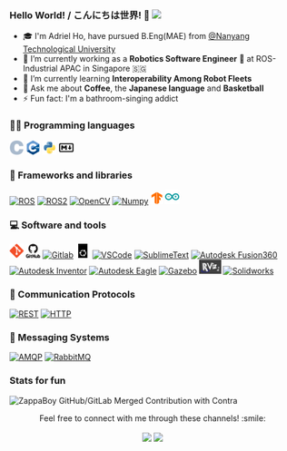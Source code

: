 ### Hello World! / こんにちは世界! 👋  ![](https://komarev.com/ghpvc/?username=adrielho10&color=blue)
- :mortar_board: I'm Adriel Ho, have pursued B.Eng(MAE) from <a href="https://www.ntu.edu.sg//">@Nanyang Technological University  </a>
- 🔭 I’m currently working as a **Robotics Software Engineer** :robot: at ROS-Industrial APAC in Singapore :singapore:
- 🌱 I’m currently learning **Interoperability Among Robot Fleets**
- 💬 Ask me about **Coffee**, the **Japanese language** and **Basketball**
- ⚡ Fun fact: I'm a bathroom-singing addict

### 👨‍💻 Programming languages<br />
[<img alt="C" width="5%" src="https://raw.githubusercontent.com/devicons/devicon/master/icons/c/c-original.svg" />](https://www.google.com/search?&q=C)
[<img alt="C++" width="5%" src="https://raw.githubusercontent.com/devicons/devicon/master/icons/cplusplus/cplusplus-original.svg" />](https://www.google.com/search?&q=C++)
[<img alt="Python" width="5%" src="https://raw.githubusercontent.com/devicons/devicon/master/icons/python/python-original.svg" />](https://www.google.com/search?&q=Python)
[<img alt="Python" width="5%" src="https://github.com/devicons/devicon/blob/master/icons/markdown/markdown-original.svg" />](https://www.markdownguide.org/)
 
### 🧰 Frameworks and libraries <br />
[<img alt="ROS" width="7.5%" src="https://www.embarcados.com.br/wp-content/uploads/2019/06/ros.png" />](https://www.google.com/search?&q=ROS)
[<img alt="ROS2" width="7%" src="https://encrypted-tbn0.gstatic.com/images?q=tbn:ANd9GcSK1SKb1iD7ND7XrZhHhs4wOttamRSa2CMn-dQuRKtHRkyqUJj0FYg92MRJ-Bgk8zrrQiM&usqp=CAU" />](https://www.google.com/search?&q=ROS)
[<img alt="OpenCV" width="3%" src="https://upload.wikimedia.org/wikipedia/commons/thumb/3/32/OpenCV_Logo_with_text_svg_version.svg/1024px-OpenCV_Logo_with_text_svg_version.svg.png" />](https://opencv.org/)
[<img alt="Numpy" width="4.2%" src="https://user-images.githubusercontent.com/67586773/105040771-43887300-5a88-11eb-9f01-bee100b9ef22.png" />](https://opencv.org/)
[<img alt="Tensorflow" width="4.2%" src="https://github.com/devicons/devicon/blob/master/icons/tensorflow/tensorflow-original.svg" />](https://www.tensorflow.org/)
[<img alt="Arduino" width="5%" src="https://github.com/devicons/devicon/blob/master/icons/arduino/arduino-original.svg" />](https://www.arduino.cc/)

### 💻 Software and tools
[<img alt="Git" width="5%" src="https://raw.githubusercontent.com/devicons/devicon/master/icons/git/git-original.svg" />](https://www.google.com/search?&q=Git)
[<img alt="Github" width="5%" src="https://github.com/devicons/devicon/blob/master/icons/github/github-original-wordmark.svg" />](https://github.com/)
[<img alt="Gitlab" width="5%" src="https://encrypted-tbn0.gstatic.com/images?q=tbn:ANd9GcRCvqbvToPxG7_Ut50AtpLbyuYFYcUCT0yZBQ&s" />](https://gitlab.com/)
[<img alt="Ubuntu" width="5%" src="https://raw.githubusercontent.com/devicons/devicon/master/icons/ubuntu/ubuntu-plain.svg" />](https://www.google.com/search?&q=Ubuntu)
[<img alt="VSCode" width="5%" src="https://code.visualstudio.com/assets/branding/app-icon.png" />](https://code.visualstudio.com/)
[<img alt="SublimeText" width="5%" src="https://github.com/yurijserrano/Github-Profile-Readme-Logos/blob/master/text%20editors/sublime.svg" />](https://www.sublimetext.com/)
[<img alt="Autodesk Fusion360" width="5%" src="https://damassets.autodesk.net/content/dam/autodesk/www/product-imagery/badge-75x75/simplified-badges/fusion-360-product-design-extension-2023-simplified-badge-75x75.png" />](https://www.autodesk.com.sg/products/fusion-360/overview)
[<img alt="Autodesk Inventor" width="13.5%" src=https://www.aniwaa.com/wp-content/uploads/2021/01/Inventor-logo.jpg />](https://www.autodesk.com.sg/products/inventor/overview)
[<img alt="Autodesk Eagle" width="4.9%" src="https://yt3.ggpht.com/ytc/AKedOLRs6t9k8adI1DVVHWAI9vMY2DW8PvseQHIU51GoRg=s900-c-k-c0x00ffffff-no-rj" />](https://www.autodesk.com/products/eagle/overview)
[<img alt="Gazebo" width="5%" src="https://avatars.githubusercontent.com/u/1743799?s=200&v=4" />](http://gazebosim.org/)
[<img alt="Rviz" width="7.6%" src="https://raw.githubusercontent.com/ros-visualization/rviz/melodic-devel/images/splash.png" />](http://wiki.ros.org/rviz)
[<img alt="Solidworks" width="11%" src="https://entrepreneurship.ieee.org/wp-content/uploads/2018/02/solidworks-logo-large-300x150.png" />](https://www.solidworks.com/)

### 🔗 Communication Protocols
[<img alt="REST" width="5%" src="https://encrypted-tbn0.gstatic.com/images?q=tbn:ANd9GcTmJoxiAXVIxedd5WnxL3yepJpACK2lmCSl9w&s" />](https://en.wikipedia.org/wiki/REST)
[<img alt="HTTP" width="7%" src="https://encrypted-tbn0.gstatic.com/images?q=tbn:ANd9GcT17aug6sTeQ2UAUSnqpeCBtnp59qHC4hWE_w&s" />](https://en.wikipedia.org/wiki/HTTP)

### 📩 Messaging Systems
[<img alt="AMQP" width="9%" src="https://solace.com/wp-content/uploads/2014/01/amqp-logo-1.png" />](https://www.amqp.org/)
[<img alt="RabbitMQ" width="4%" src="https://encrypted-tbn0.gstatic.com/images?q=tbn:ANd9GcSSdkZZ2G6yloPZgSzgdmt5sWzFNaXIk7SVhQ&s" />](https://www.rabbitmq.com/)

### Stats for fun
![ZappaBoy GitHub/GitLab Merged Contribution with Contra](https://image.thum.io/get/width/1200/fullpage/maxAge/24/wait/2/https://contra-psi.vercel.app/?githubUsername=adrielho10&gitlabUsername=adrielho10)
<br />

<p align="center">
Feel free to connect with me through these channels! :smile: <br />
  <br />
<a target="_blank" href="https://www.linkedin.com/in/jin-liang-adriel-ho-101096/"><img src="https://img.shields.io/badge/-LinkedIn-0077B5?style=for-the-badge&logo=Linkedin&logoColor=white"></img></a>
<a target="_blank" href="mailto:adrielho10@gmail.com"><img src="https://img.shields.io/badge/-Gmail-D14836?style=for-the-badge&logo=Gmail&logoColor=white"></img></a>
</p> 
